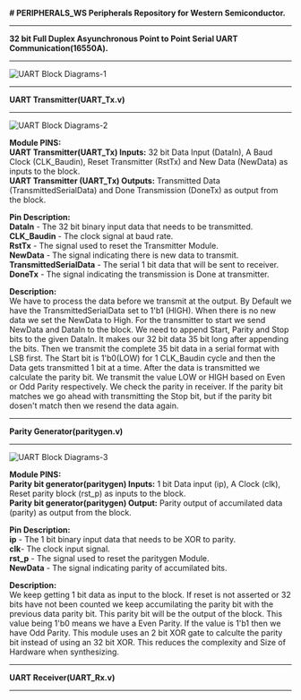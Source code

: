 **# PERIPHERALS_WS
Peripherals Repository for Western Semiconductor.**
*********************************************************************************************************************************************************************************************************************************
**32 bit Full Duplex Asyunchronous Point to Point Serial UART Communication(16550A).**
*********************************************************************************************************************************************************************************************************************************

![UART Block Diagrams-1](https://github.com/user-attachments/assets/55e0b0b8-e673-484f-82ee-99e503f02f9e)

*********************************************************************************************************************************************************************************************************************************
**UART Transmitter(UART_Tx.v)**
*********************************************************************************************************************************************************************************************************************************

![UART Block Diagrams-2](https://github.com/user-attachments/assets/be3327b5-1100-4c81-b0aa-ec6c7d2e70c2)

**Module PINS:** </br>
**UART Transmitter(UART_Tx) Inputs:** 32 bit Data Input (DataIn), A Baud Clock (CLK_Baudin), Reset Transmitter (RstTx) and New Data (NewData) as inputs to the block. </br>
**UART Transmitter (UART_Tx) Outputs:** Transmitted Data (TransmittedSerialData) and Done Transmission (DoneTx) as output from the block. </br>

**Pin Description:**  </br>
**DataIn** - The 32 bit binary input data that needs to be transmitted. </br>
**CLK_Baudin** - The clock signal at baud rate. </br>
**RstTx** - The signal used to reset the Transmitter Module. </br>
**NewData** - The signal indicating there is new data to transmit. </br>
**TransmittedSerialData** - The serial 1 bit data that will be sent to receiver. </br>
**DoneTx** - The signal indicating the transmission is Done at transmitter. </br>

**Description:**  </br>
We have to process the data before we transmit at the output.
By Default we have the TransmittedSerialData set to 1'b1 (HIGH).
When there is no new data we set the NewData to High. For the transmitter to start we send NewData and DataIn to the block. 
We need to append Start, Parity and Stop bits to the given DataIn. It makes our 32 bit data 35 bit long after appending the bits.
Then we transmit the complete 35 bit data in a serial format with LSB first.
The Start bit is 1'b0(LOW) for 1 CLK_Baudin cycle and then the Data gets transmitted 1 bit at a time. After the data is transmitted we calculate the parity bit. We transmit the value LOW or HIGH based on Even or Odd Parity respectively. We check the parity in receiver.
If the parity bit matches we go ahead with transmitting the Stop bit, but if the parity bit dosen't match then we resend the data again.


*********************************************************************************************************************************************************************************************************************************
**Parity Generator(paritygen.v)**
*********************************************************************************************************************************************************************************************************************************

![UART Block Diagrams-3](https://github.com/user-attachments/assets/9bf96f50-7c5f-4114-8625-3a3e0fe00249)

**Module PINS:**  </br>
**Parity bit generator(paritygen) Inputs:** 1 bit Data input (ip), A Clock (clk), Reset parity block (rst_p) as inputs to the block. </br>
**Parity bit generator(paritygen) Output:** Parity output of accumilated data (parity) as output from the block. </br>

**Pin Description:**  </br>
**ip** - The 1 bit binary input data that needs to be XOR to parity. </br>
**clk**- The clock input signal. </br>
**rst_p** - The signal used to reset the paritygen Module. </br>
**NewData** - The signal indicating parity of accumilated bits. </br>

**Description:** </br>
We keep getting 1 bit data as input to the block. 
If reset is not asserted or 32 bits have not been counted we keep accumilating the parity bit with the previous data parity bit. This parity bit will be the output of the block.
This value being 1'b0 means we have a Even Parity. 
If the value is 1'b1 then we have Odd Parity.
This module uses an 2 bit XOR gate to calculte the parity bit instead of using an 32 bit XOR. This reduces the complexity and Size of Hardware when synthesizing. 
*********************************************************************************************************************************************************************************************************************************
**UART Receiver(UART_Rx.v)**
*********************************************************************************************************************************************************************************************************************************



